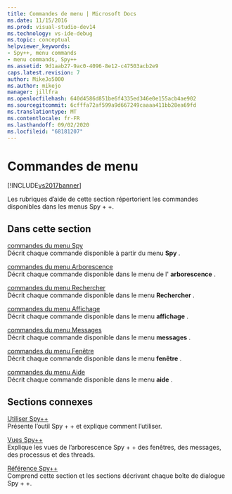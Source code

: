 ```yaml
---
title: Commandes de menu | Microsoft Docs
ms.date: 11/15/2016
ms.prod: visual-studio-dev14
ms.technology: vs-ide-debug
ms.topic: conceptual
helpviewer_keywords:
- Spy++, menu commands
- menu commands, Spy++
ms.assetid: 9d1aab27-9ac0-4096-8e12-c47503acb2e9
caps.latest.revision: 7
author: MikeJo5000
ms.author: mikejo
manager: jillfra
ms.openlocfilehash: 640d4586d851be6f4335ed346e0e155acb4ae902
ms.sourcegitcommit: 6cfffa72af599a9d667249caaaa411bb28ea69fd
ms.translationtype: MT
ms.contentlocale: fr-FR
ms.lasthandoff: 09/02/2020
ms.locfileid: "68181207"
---
```

# <a name="menu-commands"></a>Commandes de menu
[!INCLUDE[vs2017banner](../includes/vs2017banner.md)]

Les rubriques d’aide de cette section répertorient les commandes disponibles dans les menus Spy + +.  
  
## <a name="in-this-section"></a>Dans cette section  
 [commandes du menu Spy](../debugger/spy-menu-commands.md)  
 Décrit chaque commande disponible à partir du menu **Spy** .  
  
 [commandes du menu Arborescence](../debugger/tree-menu-commands.md)  
 Décrit chaque commande disponible dans le menu de l' **arborescence** .  
  
 [commandes du menu Rechercher](../debugger/search-menu-commands.md)  
 Décrit chaque commande disponible dans le menu **Rechercher** .  
  
 [commandes du menu Affichage](../debugger/view-menu-commands.md)  
 Décrit chaque commande disponible dans le menu **affichage** .  
  
 [commandes du menu Messages](../debugger/messages-menu-commands.md)  
 Décrit chaque commande disponible dans le menu **messages** .  
  
 [commandes du menu Fenêtre](../debugger/window-menu-commands.md)  
 Décrit chaque commande disponible dans le menu **fenêtre** .  
  
 [commandes du menu Aide](../debugger/help-menu-commands.md)  
 Décrit chaque commande disponible dans le menu **aide** .  
  
## <a name="related-sections"></a>Sections connexes  
 [Utiliser Spy++](../debugger/using-spy-increment.md)  
 Présente l’outil Spy + + et explique comment l’utiliser.  
  
 [Vues Spy++](../debugger/spy-increment-views.md)  
 Explique les vues de l’arborescence Spy + + des fenêtres, des messages, des processus et des threads.  
  
 [Référence Spy++](../debugger/spy-increment-reference.md)  
 Comprend cette section et les sections décrivant chaque boîte de dialogue Spy + +.
